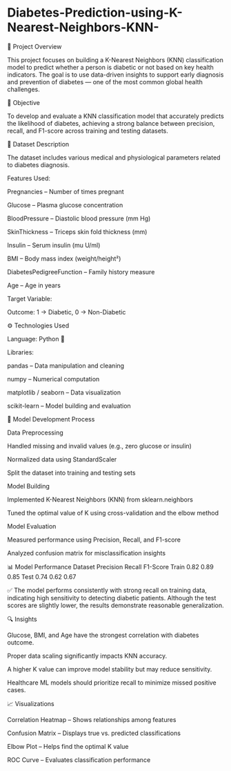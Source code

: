 # Diabetes-Prediction-using-K-Nearest-Neighbors-KNN-

📘 Project Overview

This project focuses on building a K-Nearest Neighbors (KNN) classification model to predict whether a person is diabetic or not based on key health indicators. The goal is to use data-driven insights to support early diagnosis and prevention of diabetes — one of the most common global health challenges.

🎯 Objective

To develop and evaluate a KNN classification model that accurately predicts the likelihood of diabetes, achieving a strong balance between precision, recall, and F1-score across training and testing datasets.

🧩 Dataset Description

The dataset includes various medical and physiological parameters related to diabetes diagnosis.

Features Used:

Pregnancies – Number of times pregnant

Glucose – Plasma glucose concentration

BloodPressure – Diastolic blood pressure (mm Hg)

SkinThickness – Triceps skin fold thickness (mm)

Insulin – Serum insulin (mu U/ml)

BMI – Body mass index (weight/height²)

DiabetesPedigreeFunction – Family history measure

Age – Age in years

Target Variable:

Outcome: 1 → Diabetic, 0 → Non-Diabetic

⚙️ Technologies Used

Language: Python 🐍

Libraries:

pandas – Data manipulation and cleaning

numpy – Numerical computation

matplotlib / seaborn – Data visualization

scikit-learn – Model building and evaluation

🧮 Model Development Process

Data Preprocessing

Handled missing and invalid values (e.g., zero glucose or insulin)

Normalized data using StandardScaler

Split the dataset into training and testing sets

Model Building

Implemented K-Nearest Neighbors (KNN) from sklearn.neighbors

Tuned the optimal value of K using cross-validation and the elbow method

Model Evaluation

Measured performance using Precision, Recall, and F1-score

Analyzed confusion matrix for misclassification insights

📊 Model Performance
Dataset	Precision	Recall	F1-Score
Train	  0.82	    0.89	  0.85
Test	  0.74	    0.62	  0.67

✅ The model performs consistently with strong recall on training data, indicating high sensitivity to detecting diabetic patients. Although the test scores are slightly lower, the results demonstrate reasonable generalization.

🔍 Insights

Glucose, BMI, and Age have the strongest correlation with diabetes outcome.

Proper data scaling significantly impacts KNN accuracy.

A higher K value can improve model stability but may reduce sensitivity.

Healthcare ML models should prioritize recall to minimize missed positive cases.

📈 Visualizations

Correlation Heatmap – Shows relationships among features

Confusion Matrix – Displays true vs. predicted classifications

Elbow Plot – Helps find the optimal K value

ROC Curve – Evaluates classification performance
